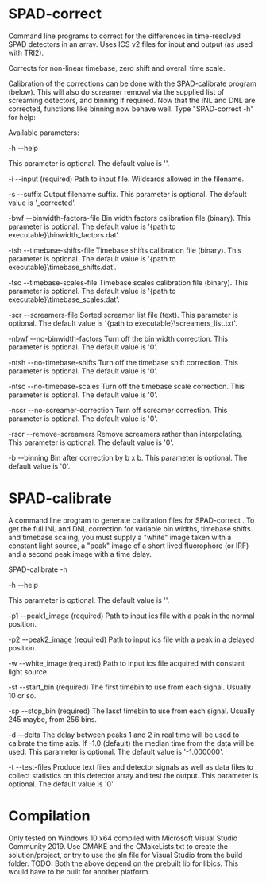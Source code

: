 # SPAD-correct

Command line programs to correct for the differences in time-resolved SPAD detectors in an array. Uses ICS v2 files for input and output (as used with TRI2).

Corrects for non-linear timebase, zero shift and overall time scale.

Calibration of the corrections can be done with the SPAD-calibrate program (below). This will also do screamer removal via the supplied list of screaming detectors, and binning if required. Now that the INL and DNL are corrected, functions like binning now behave well.
Type "SPAD-correct -h" for help:

Available parameters:

  -h    --help

   This parameter is optional. The default value is ''.

  -i    --input (required)
   Path to input file. Wildcards allowed in the filename.

  -s    --suffix
   Output filename suffix.
   This parameter is optional. The default value is '_corrected'.

  -bwf  --binwidth-factors-file
   Bin width factors calibration file (binary).
   This parameter is optional. The default value is '{path to executable}\binwidth_factors.dat'.

  -tsh  --timebase-shifts-file
   Timebase shifts calibration file (binary).
   This parameter is optional. The default value is '{path to executable}\timebase_shifts.dat'.

  -tsc  --timebase-scales-file
   Timebase scales calibration file (binary).
   This parameter is optional. The default value is '{path to executable}\timebase_scales.dat'.

  -scr  --screamers-file
   Sorted screamer list file (text).
   This parameter is optional. The default value is '{path to executable}\screamers_list.txt'.

  -nbwf --no-binwidth-factors
   Turn off the bin width correction.
   This parameter is optional. The default value is '0'.

  -ntsh --no-timebase-shifts
   Turn off the timebase shift correction.
   This parameter is optional. The default value is '0'.

  -ntsc --no-timebase-scales
   Turn off the timebase scale correction.
   This parameter is optional. The default value is '0'.

  -nscr --no-screamer-correction
   Turn off screamer correction.
   This parameter is optional. The default value is '0'.

  -rscr --remove-screamers
   Remove screamers rather than interpolating.
   This parameter is optional. The default value is '0'.

  -b    --binning
   Bin after correction by b x b.
   This parameter is optional. The default value is '0'.

# SPAD-calibrate

A command line program to generate calibration files for SPAD-correct
.
To get the full INL and DNL correction for variable bin widths, timebase shifts and timebase scaling, you must supply a "white" image taken with a constant light source, a "peak" image of a short lived fluorophore (or IRF) and a second peak image with a time delay.

SPAD-calibrate -h

  -h    --help

   This parameter is optional. The default value is ''.

  -p1   --peak1_image   (required)
   Path to input ics file with a peak in the normal position.

  -p2   --peak2_image   (required)
   Path to input ics file with a peak in a delayed position.

  -w    --white_image   (required)
   Path to input ics file acquired with constant light source.

  -st   --start_bin     (required)
   The first timebin to use from each signal. Usually 10 or so.

  -sp   --stop_bin      (required)
   The lasst timebin to use from each signal. Usually 245 maybe, from 256 bins.

  -d    --delta
   The delay between peaks 1 and 2 in real time will be used to calbrate the time axis. If -1.0 (default) the median time from the data will be used.
   This parameter is optional. The default value is '-1.000000'.

  -t    --test-files
   Produce text files and detector signals as well as data files to collect statistics on this detector array and test the output.
   This parameter is optional. The default value is '0'.

# Compilation

Only tested on Windows 10 x64 compiled with Microsoft Visual Studio Community 2019.
Use CMAKE and the CMakeLists.txt to create the solution/project, or try to use the sln file for Visual Studio from the build folder.
TODO: Both the above depend on the prebuilt lib for libics. This would have to be built for another platform.

 

